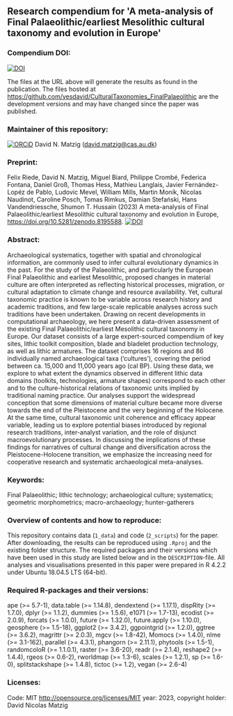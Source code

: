 
## Research compendium for 'A meta-analysis of Final Palaeolithic/earliest Mesolithic cultural taxonomy and evolution in Europe' 

### Compendium DOI:

[![DOI](https://zenodo.org/badge/DOI/10.5281/zenodo.8119719.svg)](https://doi.org/10.5281/zenodo.8119719)

The files at the URL above will generate the results as found in the publication. The files hosted at <https://github.com/yesdavid/CulturalTaxonomies_FinalPalaeolithic> are the development versions and may have changed since the paper was published.

### Maintainer of this repository:

[![ORCiD](https://img.shields.io/badge/ORCiD-0000--0001--7349--5401-green.svg)](http://orcid.org/0000-0001-7349-5401) David N. Matzig (<david.matzig@cas.au.dk>) 

### Preprint:

Felix Riede, David N. Matzig, Miguel Biard, Philippe Crombé, Federica Fontana, Daniel Groß, Thomas Hess, Mathieu Langlais, Javier Fernández-Lopéz de Pablo, Ludovic Mevel, William Mills, Martin Moník, Nicolas Naudinot, Caroline Posch, Tomas Rimkus, Damian Stefański, Hans Vandendriessche, Shumon T. Hussain (2023) A meta-analysis of Final Palaeolithic/earliest Mesolithic cultural taxonomy and evolution in Europe, https://doi.org/10.5281/zenodo.8195588. [![DOI](https://zenodo.org/badge/DOI/10.5281/zenodo.8195588.svg)](https://doi.org/10.5281/zenodo.8195588) 

### Abstract:
Archaeological systematics, together with spatial and chronological information, are commonly used to infer cultural evolutionary dynamics in the past. For the study of the Palaeolithic, and particularly the European Final Palaeolithic and earliest Mesolithic, proposed changes in material culture are often interpreted as reflecting historical processes, migration, or cultural adaptation to climate change and resource availability. Yet, cultural taxonomic practice is known to be variable across research history and academic traditions, and few large-scale replicable analyses across such traditions have been undertaken. Drawing on recent developments in computational archaeology, we here present a data-driven assessment of the existing Final Palaeolithic/earliest Mesolithic cultural taxonomy in Europe. Our dataset consists of a large expert-sourced compendium of key sites, lithic toolkit composition, blade and bladelet production technology, as well as lithic armatures. The dataset comprises 16 regions and 86 individually named archaeological taxa (‘cultures’), covering the period between ca. 15,000 and 11,000 years ago (cal BP). Using these data, we explore to what extent the dynamics observed in different lithic data domains (toolkits, technologies, armature shapes) correspond to each other and to the culture-historical relations of taxonomic units implied by traditional naming practice. Our analyses support the widespread conception that some dimensions of material culture became more diverse towards the end of the Pleistocene and the very beginning of the Holocene. At the same time, cultural taxonomic unit coherence and efficacy appear variable, leading us to explore potential biases introduced by regional research traditions, inter-analyst variation, and the role of disjunct macroevolutionary processes. In discussing the implications of these findings for narratives of cultural change and diversification across the Pleistocene-Holocene transition, we emphasize the increasing need for cooperative research and systematic archaeological meta-analyses.

### Keywords:
Final Palaeolithic; lithic technology; archaeological culture; systematics; geometric morphometrics; macro-archaeology; hunter-gatherers

### Overview of contents and how to reproduce:

This repository contains data (`1_data`) and code (`2_scripts`) for the paper. After downloading, the results can be reproduced using `.Rproj` and the existing folder structure. The required packages and their versions which have been used in this study are listed below and in the `DESCRIPTION`-file. All analyses and visualisations presented in this paper were prepared in R 4.2.2 under Ubuntu 18.04.5 LTS (64-bit).

### Required R-packages and their versions:
ape (>= 5.7-1), data.table (>= 1.14.8), dendextend (>= 1.17.1), dispRity (>= 1.7.0), dplyr (>= 1.1.2), dummies (>= 1.5.6), e1071 (>= 1.7-13), ecodist (>= 2.0.9), forcats (>= 1.0.0), future (>= 1.32.0), future.apply (>= 1.10.0), geosphere (>= 1.5-18), ggplot2 (>= 3.4.2), ggpointgrid (>= 1.2.0), ggtree (>= 3.6.2), magrittr (>= 2.0.3), mgcv (>= 1.8-42), Momocs (>= 1.4.0), nlme (>= 3.1-162), parallel (>= 4.3.1), phangorn (>= 2.11.1), phytools (>= 1.5-1), randomcoloR (>= 1.1.0.1), raster (>= 3.6-20), readr (>= 2.1.4), reshape2 (>= 1.4.4), rgeos (>= 0.6-2), rworldmap (>= 1.3-6), scales (>= 1.2.1), sp (>= 1.6-0), splitstackshape (>= 1.4.8), tictoc (>= 1.2), vegan (>= 2.6-4)

### Licenses:
Code: MIT <http://opensource.org/licenses/MIT> year: 2023, copyright holder: David Nicolas Matzig

